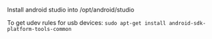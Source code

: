 

Install android studio into /opt/android/studio

To get udev rules for usb devices:
    `sudo apt-get install android-sdk-platform-tools-common`